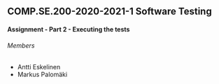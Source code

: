 ## COMP.SE.200-2020-2021-1 Software Testing
#### Assignment - Part 2 - Executing the tests

###### Members
* Antti Eskelinen
* Markus Palomäki

